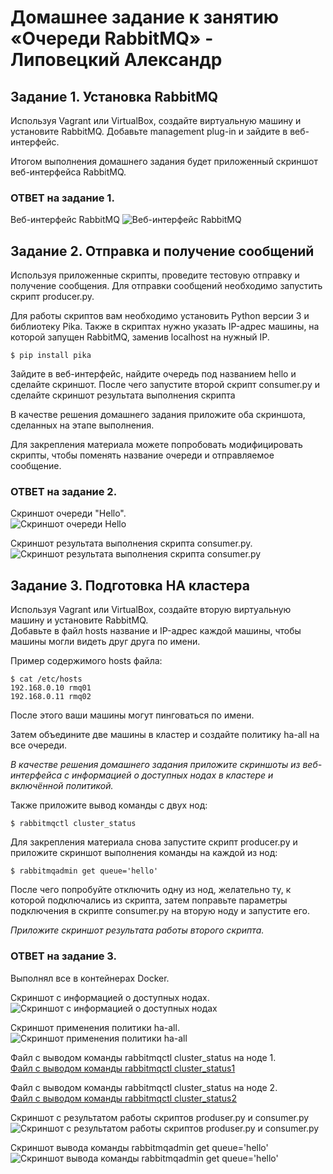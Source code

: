 # Домашнее задание к занятию «Очереди RabbitMQ» - Липовецкий Александр

## Задание 1. Установка RabbitMQ
Используя Vagrant или VirtualBox, создайте виртуальную машину и установите RabbitMQ. Добавьте management plug-in и зайдите в веб-интерфейс.  

Итогом выполнения домашнего задания будет приложенный скриншот веб-интерфейса RabbitMQ.  

### ОТВЕТ на задание 1.

Веб-интерфейс RabbitMQ
![Веб-интерфейс RabbitMQ](https://github.com/AleksandrLipovetskiy/sdb-hw-11/blob/main/11-04/2024-11-26_00-16-18.png)

## Задание 2. Отправка и получение сообщений
Используя приложенные скрипты, проведите тестовую отправку и получение сообщения. Для отправки сообщений необходимо запустить скрипт producer.py.

Для работы скриптов вам необходимо установить Python версии 3 и библиотеку Pika. Также в скриптах нужно указать IP-адрес машины, на которой запущен RabbitMQ, заменив localhost на нужный IP.

```shell script
$ pip install pika
```

Зайдите в веб-интерфейс, найдите очередь под названием hello и сделайте скриншот. После чего запустите второй скрипт consumer.py и сделайте скриншот результата выполнения скрипта

В качестве решения домашнего задания приложите оба скриншота, сделанных на этапе выполнения.

Для закрепления материала можете попробовать модифицировать скрипты, чтобы поменять название очереди и отправляемое сообщение.


### ОТВЕТ на задание 2.

Скриншот очереди "Hello".  
![Скриншот очереди Hello](https://github.com/AleksandrLipovetskiy/sdb-hw-11/blob/main/11-04/2024-11-26_00-39-34.png)  

Скриншот результата выполнения скрипта consumer.py.  
![Скриншот результата выполнения скрипта consumer.py](https://github.com/AleksandrLipovetskiy/sdb-hw-11/blob/main/11-04/2024-11-26_00-43-26.png)  

## Задание 3. Подготовка HA кластера  

Используя Vagrant или VirtualBox, создайте вторую виртуальную машину и установите RabbitMQ.  
Добавьте в файл hosts название и IP-адрес каждой машины, чтобы машины могли видеть друг друга по имени.  

Пример содержимого hosts файла:
```shell script
$ cat /etc/hosts
192.168.0.10 rmq01
192.168.0.11 rmq02
```
После этого ваши машины могут пинговаться по имени.

Затем объедините две машины в кластер и создайте политику ha-all на все очереди.

*В качестве решения домашнего задания приложите скриншоты из веб-интерфейса с информацией о доступных нодах в кластере и включённой политикой.*

Также приложите вывод команды с двух нод:

```shell script
$ rabbitmqctl cluster_status
```

Для закрепления материала снова запустите скрипт producer.py и приложите скриншот выполнения команды на каждой из нод:

```shell script
$ rabbitmqadmin get queue='hello'
```

После чего попробуйте отключить одну из нод, желательно ту, к которой подключались из скрипта, затем поправьте параметры подключения в скрипте consumer.py на вторую ноду и запустите его.

*Приложите скриншот результата работы второго скрипта.*

### ОТВЕТ на задание 3.

Выполнял все в контейнерах Docker.

Скриншот с информацией о доступных нодах.  
![Скриншот с информацией о доступных нодах](https://github.com/AleksandrLipovetskiy/sdb-hw-11/blob/main/11-04/2024-11-30_21-33-12.png)

Скриншот применения политики ha-all.  
![Скриншот применения политики ha-all](https://github.com/AleksandrLipovetskiy/sdb-hw-11/blob/main/11-04/2024-11-30_22-54-16.png)

Файл с выводом команды rabbitmqctl cluster_status на ноде 1.  
[Файл с выводом команды rabbitmqctl cluster_status1](https://github.com/AleksandrLipovetskiy/sdb-hw-11/blob/main/11-04/stdout_rabbitctl_1.txt)

Файл с выводом команды rabbitmqctl cluster_status на ноде 2.  
[Файл с выводом команды rabbitmqctl cluster_status2](https://github.com/AleksandrLipovetskiy/sdb-hw-11/blob/main/11-04/stdout_rabbitctl_2.txt)

Скриншот с результатом работы скриптов produser.py и consumer.py
![Скриншот с результатом работы скриптов produser.py и consumer.py](https://github.com/AleksandrLipovetskiy/sdb-hw-11/blob/main/11-04/2024-11-30_21-51-00.png)

Скриншот вывода команды rabbitmqadmin get queue='hello'
![Скриншот вывода команды rabbitmqadmin get queue='hello'](https://github.com/AleksandrLipovetskiy/sdb-hw-11/blob/main/11-04/2024-11-30_21-51-47.png)

